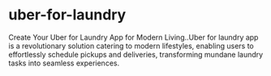 # uber-for-laundry
Create Your Uber for Laundry App for Modern Living..Uber for laundry app is a revolutionary solution catering to modern lifestyles, enabling users to effortlessly schedule pickups and deliveries, transforming mundane laundry tasks into seamless experiences. 
